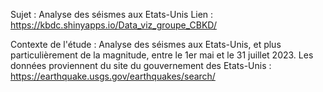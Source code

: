 Sujet : Analyse des séismes aux Etats-Unis
Lien : https://kbdc.shinyapps.io/Data_viz_groupe_CBKD/

Contexte de l'étude : Analyse des séismes aux Etats-Unis, et plus particulièrement de la magnitude, entre le 1er mai et le 31 juillet 2023. 
Les données proviennent du site du gouvernement des Etats-Unis : https://earthquake.usgs.gov/earthquakes/search/



